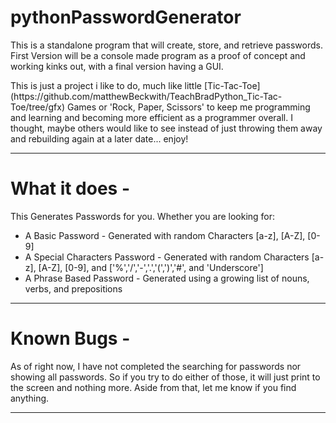 # pythonPasswordGenerator

<p>This is a standalone program that will create, store, and retrieve passwords.  First Version will be a console made program as a proof of concept and working kinks out, with a final version having a GUI.</p>

<p>This is just a project i like to do, much like little [Tic-Tac-Toe](https://github.com/matthewBeckwith/TeachBradPython_Tic-Tac-Toe/tree/gfx) Games or 'Rock, Paper, Scissors' to keep me programming and learning and becoming more efficient as a programmer overall. I thought, maybe others would like to see instead of just throwing them away and rebuilding again at a later date... enjoy!</p>
<hr>

# What it does -

This Generates Passwords for you.  Whether you are looking for:

* A Basic Password - Generated with random Characters [a-z], [A-Z], [0-9]
* A Special Characters Password - Generated with random Characters [a-z], [A-Z], [0-9], and ['%','/','-','.','(',')','#', and 'Underscore']
* A Phrase Based Password - Generated using a growing list of nouns, verbs, and prepositions
---

# Known Bugs -

<p>As of right now, I have not completed the searching for passwords nor showing all passwords.  So if you try to do either of those, it will just print to the screen and nothing more.  Aside from that, let me know if you find anything.</p>
<hr>
